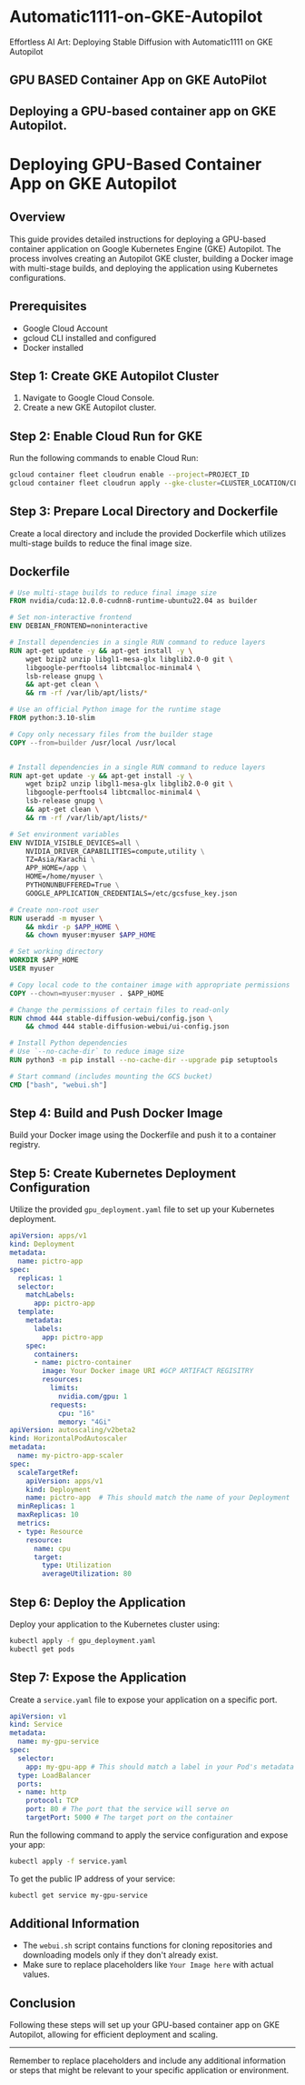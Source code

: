 # Automatic1111-on-GKE-Autopilot
Effortless AI Art: Deploying Stable Diffusion with Automatic1111 on GKE Autopilot
## GPU BASED Container App on GKE AutoPilot
Deploying a GPU-based container app on GKE Autopilot.
---

# Deploying GPU-Based Container App on GKE Autopilot

## Overview
This guide provides detailed instructions for deploying a GPU-based container application on Google Kubernetes Engine (GKE) Autopilot. The process involves creating an Autopilot GKE cluster, building a Docker image with multi-stage builds, and deploying the application using Kubernetes configurations.

## Prerequisites
- Google Cloud Account
- gcloud CLI installed and configured
- Docker installed

## Step 1: Create GKE Autopilot Cluster
1. Navigate to Google Cloud Console.
2. Create a new GKE Autopilot cluster.

## Step 2: Enable Cloud Run for GKE
Run the following commands to enable Cloud Run:
```bash
gcloud container fleet cloudrun enable --project=PROJECT_ID
gcloud container fleet cloudrun apply --gke-cluster=CLUSTER_LOCATION/CLUSTER_NAME
```

## Step 3: Prepare Local Directory and Dockerfile
Create a local directory and include the provided Dockerfile which utilizes multi-stage builds to reduce the final image size.

## Dockerfile
```Dockerfile
# Use multi-stage builds to reduce final image size
FROM nvidia/cuda:12.0.0-cudnn8-runtime-ubuntu22.04 as builder

# Set non-interactive frontend
ENV DEBIAN_FRONTEND=noninteractive 

# Install dependencies in a single RUN command to reduce layers
RUN apt-get update -y && apt-get install -y \
    wget bzip2 unzip libgl1-mesa-glx libglib2.0-0 git \
    libgoogle-perftools4 libtcmalloc-minimal4 \
    lsb-release gnupg \
    && apt-get clean \
    && rm -rf /var/lib/apt/lists/*

# Use an official Python image for the runtime stage
FROM python:3.10-slim

# Copy only necessary files from the builder stage
COPY --from=builder /usr/local /usr/local


# Install dependencies in a single RUN command to reduce layers
RUN apt-get update -y && apt-get install -y \
    wget bzip2 unzip libgl1-mesa-glx libglib2.0-0 git \
    libgoogle-perftools4 libtcmalloc-minimal4 \
    lsb-release gnupg \
    && apt-get clean \
    && rm -rf /var/lib/apt/lists/*

# Set environment variables
ENV NVIDIA_VISIBLE_DEVICES=all \
    NVIDIA_DRIVER_CAPABILITIES=compute,utility \
    TZ=Asia/Karachi \
    APP_HOME=/app \
    HOME=/home/myuser \
    PYTHONUNBUFFERED=True \
    GOOGLE_APPLICATION_CREDENTIALS=/etc/gcsfuse_key.json

# Create non-root user
RUN useradd -m myuser \
    && mkdir -p $APP_HOME \
    && chown myuser:myuser $APP_HOME

# Set working directory
WORKDIR $APP_HOME
USER myuser

# Copy local code to the container image with appropriate permissions
COPY --chown=myuser:myuser . $APP_HOME

# Change the permissions of certain files to read-only
RUN chmod 444 stable-diffusion-webui/config.json \
    && chmod 444 stable-diffusion-webui/ui-config.json

# Install Python dependencies
# Use `--no-cache-dir` to reduce image size
RUN python3 -m pip install --no-cache-dir --upgrade pip setuptools

# Start command (includes mounting the GCS bucket)
CMD ["bash", "webui.sh"]
```

## Step 4: Build and Push Docker Image
Build your Docker image using the Dockerfile and push it to a container registry.

## Step 5: Create Kubernetes Deployment Configuration
Utilize the provided `gpu_deployment.yaml` file to set up your Kubernetes deployment.

```yaml
apiVersion: apps/v1
kind: Deployment
metadata:
  name: pictro-app
spec:
  replicas: 1
  selector:
    matchLabels:
      app: pictro-app
  template:
    metadata:
      labels:
        app: pictro-app
    spec:
      containers:
      - name: pictro-container
        image: Your Docker image URI #GCP ARTIFACT REGISITRY
        resources:
          limits:
            nvidia.com/gpu: 1
          requests:
            cpu: "16"
            memory: "4Gi"
apiVersion: autoscaling/v2beta2
kind: HorizontalPodAutoscaler
metadata:
  name: my-pictro-app-scaler
spec:
  scaleTargetRef:
    apiVersion: apps/v1
    kind: Deployment
    name: pictro-app  # This should match the name of your Deployment
  minReplicas: 1
  maxReplicas: 10
  metrics:
  - type: Resource
    resource:
      name: cpu
      target:
        type: Utilization
        averageUtilization: 80

```

## Step 6: Deploy the Application
Deploy your application to the Kubernetes cluster using:
```bash
kubectl apply -f gpu_deployment.yaml
kubectl get pods
```

## Step 7: Expose the Application
Create a `service.yaml` file to expose your application on a specific port.

```yaml
apiVersion: v1
kind: Service
metadata:
  name: my-gpu-service
spec:
  selector:
    app: my-gpu-app # This should match a label in your Pod's metadata
  type: LoadBalancer
  ports:
  - name: http
    protocol: TCP
    port: 80 # The port that the service will serve on
    targetPort: 5000 # The target port on the container

```

Run the following command to apply the service configuration and expose your app:
```bash
kubectl apply -f service.yaml
```

To get the public IP address of your service:
```bash
kubectl get service my-gpu-service
```

## Additional Information
- The `webui.sh` script contains functions for cloning repositories and downloading models only if they don't already exist.
- Make sure to replace placeholders like `Your Image here` with actual values.

## Conclusion
Following these steps will set up your GPU-based container app on GKE Autopilot, allowing for efficient deployment and scaling.

---

Remember to replace placeholders and include any additional information or steps that might be relevant to your specific application or environment.
